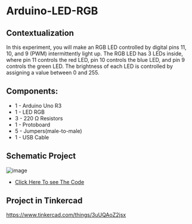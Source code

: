 # Arduino-LED-RGB

## Contextualization
In this experiment, you will make an RGB LED controlled by digital pins 11, 10, and 9 (PWM) intermittently light up. The RGB LED has 3 LEDs inside, where pin 11 controls the red LED, pin 10 controls the blue LED, and pin 9 controls the green LED. The brightness of each LED is controlled by assigning a value between 0 and 255.

## Components:
- 1 - Arduino Uno R3
- 1 - LED RGB
- 3 - 220 Ω Resistors
- 1 - Protoboard
- 5 - Jumpers(male-to-male)
- 1 - USB Cable 

## Schematic Project
![image](https://github.com/KaikyM/Arduino-LED-RGB/assets/127446435/4dbe8fe6-91a4-4d6a-ba54-4fcf9675cca3)
- [Click Here To see The Code](Arduino_Code.ino)

## Project in Tinkercad
https://www.tinkercad.com/things/3uUQAoZ2jsx

